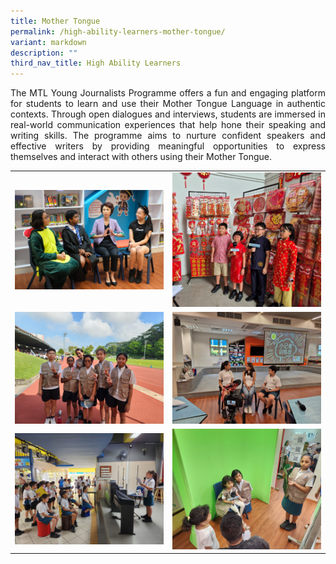 ```yaml
---
title: Mother Tongue
permalink: /high-ability-learners-mother-tongue/
variant: markdown
description: ""
third_nav_title: High Ability Learners
---
```

<p style="text-align: justify">The MTL Young Journalists Programme offers a fun and engaging platform for students to learn and use their Mother Tongue Language in authentic contexts. Through open dialogues and interviews, students are immersed in real-world communication experiences that help hone their speaking and writing skills. The programme aims to nurture confident speakers and effective writers by providing meaningful opportunities to express themselves and interact with others using their Mother Tongue.
</p>

<table style="border-collapse: collapse; text-align: center;" border="0">
  <tbody><tr>
    <td><img style="width:580px; height:auto;" alt="MTL Young Journalists" src="/images/Learning/High%20Ability%20Learners%20(HALs)/mtlyjp1_2025.jpg"></td>
    <td><img style="width:240px; height:auto;" alt="MTL Young Journalists" src="/images/Learning/High%20Ability%20Learners%20(HALs)/mtlyjp2_2025.jpg"></td>
  </tr>
  <tr>
    <td><img style="width:580px; height:auto;" alt="MTL Young Journalists" src="/images/Learning/High%20Ability%20Learners%20(HALs)/mtlyjp3_2025.jpg"></td>
    <td><img style="width:580px; height:auto;" alt="MTL Young Journalists" src="/images/Learning/High%20Ability%20Learners%20(HALs)/mtlyjp4_2025.jpg"></td>
  </tr>
	  <tr>
    <td><img style="width:580px; height:auto;" alt="MTL Young Journalists" src="/images/Learning/High%20Ability%20Learners%20(HALs)/mtlyjp5_2025.jpg"></td>
    <td><img style="width:290px; height:auto;" alt="MTL Young Journalists" src="/images/Learning/High%20Ability%20Learners%20(HALs)/mtlyjp6_2025.jpg"></td>
  </tr>
</tbody></table>